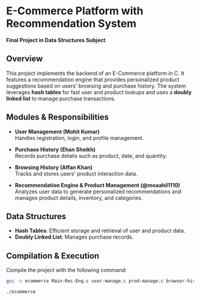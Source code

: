 # E-Commerce Platform with Recommendation System
**Final Project in Data Structures Subject**
## Overview

This project implements the backend of an E-Commerce platform in C. It features a recommendation engine that provides personalized product suggestions based on users' browsing and purchase history. The system leverages **hash tables** for fast user and product lookups and uses a **doubly linked list** to manage purchase transactions.

## Modules & Responsibilities

- **User Management (Mohit Kumar)**  
  Handles registration, login, and profile management.
  
- **Purchase History (Ehan Sheikh)**  
  Records purchase details such as product, date, and quantity.
  
- **Browsing History (Affan Khan)**  
  Tracks and stores users' product interaction data.
  
- **Recommendation Engine & Product Management (@moaahil1110)**  
  Analyzes user data to generate personalized recommendations and manages product details, inventory, and categories.

## Data Structures

- **Hash Tables**: Efficient storage and retrieval of user and product data.
- **Doubly Linked List**: Manages purchase records.

## Compilation & Execution

Compile the project with the following command:

```sh
gcc -o ecommerce Main-Rec-Eng.c user-manage.c prod-manage.c browser-history.c Purchase-History.c -lm
```
```sh
./ecommerce
```
